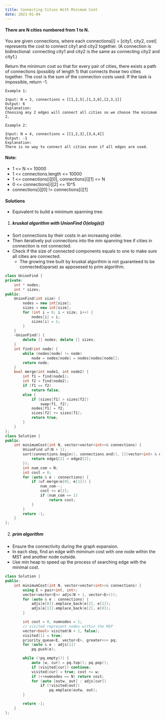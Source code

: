 ```yaml
---
title: Connecting Cities With Minimum Cost
date: 2021-01-04
---
```

#### There are N cities numbered from 1 to N.

You are given connections, where each connections[i] = [city1, city2, cost] represents the cost to connect city1 and city2 together.  (A connection is bidirectional: connecting city1 and city2 is the same as connecting city2 and city1.)

Return the minimum cost so that for every pair of cities, there exists a path of connections (possibly of length 1) that connects those two cities together.  The cost is the sum of the connection costs used. If the task is impossible, return -1.

 

```
Example 1:

Input: N = 3, connections = [[1,2,5],[1,3,6],[2,3,1]]
Output: 6
Explanation: 
Choosing any 2 edges will connect all cities so we choose the minimum 2.

Example 2:

Input: N = 4, connections = [[1,2,3],[3,4,4]]
Output: -1
Explanation: 
There is no way to connect all cities even if all edges are used.
```

 

#### Note:

-    1 <= N <= 10000
-    1 <= connections.length <= 10000
-    1 <= connections[i][0], connections[i][1] <= N
-    0 <= connections[i][2] <= 10^5
-    connections[i][0] != connections[i][1]

#### Solutions

- Equivalent to build a minimum spanning tree.

1. ##### kruskal algorithm with UnionFind O(elog(e))

- Sort connections by their costs in an increasing order.
- Then iteratively put connections into the min spanning tree if cities in connection is not connected.
- Check if the size of connected components equals to one to make sure all cities are connected.
    - The growing tree built by kruskal algorihtm is not guaranteed to be connected(sparse) as apposesed to prim algorithm.

```cpp
class UnionFind {
private:
    int * nodes;
    int * sizes;
public:
    UnionFind(int size) {
        nodes = new int[size];
        sizes = new int[size];
        for (int i = 0; i < size; i++) {
            nodes[i] = i;
            sizes[i] = 1;
        }
    }
    ~UnionFind() {
        delete [] nodes; delete [] sizes;
    }
    int find(int node) {
        while (nodes[node] != node)
            node = nodes[node] = nodes[nodes[node]];
        return node;
    }
    bool merge(int node1, int node2) {
        int f1 = find(node1);
        int f2 = find(node2);
        if (f1 == f2)
            return false;
        else {
            if (sizes[f1] > sizes[f2])
                swap(f1, f2);
            nodes[f1] = f2;
            sizes[f2] += sizes[f1];
            return true;
        }
    }
};
class Solution {
public:
    int minimumCost(int N, vector<vector<int>>& connections) {
        UnionFind uf(N + 1);
        sort(connections.begin(), connections.end(), [](vector<int> & edge1, vector<int> & edge2) {
            return edge1[2] < edge2[2];
        });
        int num_com = N;
        int cost = 0;
        for (auto & e : connections) {
            if (uf.merge(e[0], e[1])) {
                num_com--;
                cost += e[2];
                if (num_com == 1)
                    return cost;
            }
        }
        return -1;
    }
};
```


2. ##### prim algorithm

- Ensure the connectivity during the graph expansion.
- In each step, find an edge with miminum cost with one node within the MST and another node outside.
- Use min heap to speed up the process of searching edge with the minimal cost.

```cpp
class Solution {
public:
    int minimumCost(int N, vector<vector<int>>& connections) {
        using E = pair<int, int>;
        vector<vector<E>> adjs(N + 1, vector<E>());
        for (auto & e : connections) {
            adjs[e[0]].emplace_back(e[2], e[1]);
            adjs[e[1]].emplace_back(e[2], e[0]);
        }

        int cost = 0, numnodes = 1;
        // visited represent nodes within the MSP
        vector<bool> visited(N + 1, false);
        visited[1] = true;
        priority_queue<E, vector<E>, greater<>> pq;
        for (auto & e : adjs[1])
            pq.push(e);

        while (!pq.empty()) {
            auto [w, cur] = pq.top(); pq.pop();
            if (visited[cur]) continue;
            visited[cur] = true; cost += w;
            if (++numnodes == N) return cost;
            for (auto [outw, out] : adjs[cur])
                if (!visited[out])
                    pq.emplace(outw, out);
        }

        return -1;
    }
};
```